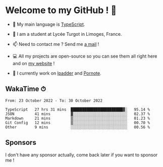 # Welcome to my GitHub ! 🌃

- 🔭 My main language is [TypeScript](https://www.typescriptlang.org/).

- 🌱 I am a student at Lycée Turgot in Limoges, France.

- 📫 Need to contact me ? Send me <a href="mailto:mikkel@milescode.dev">a mail</a> !

- 💻 All my projects are open-source so you can see them all right here and on <a href="https://www.vexcited.ml">my website</a> !

- 👀 I currently work on [lpadder](https://github.com/Vexcited/lpadder) and [Pornote](https://github.com/Vexcited/Pornote).

## WakaTime ⏱

<!--START_SECTION:waka-->

```text
From: 23 October 2022 - To: 30 October 2022

TypeScript   27 hrs 31 mins  ███████████████████████▓░   95.14 %
JSON         41 mins         ▓░░░░░░░░░░░░░░░░░░░░░░░░   02.37 %
Markdown     21 mins         ▒░░░░░░░░░░░░░░░░░░░░░░░░   01.23 %
Git Config   12 mins         ▒░░░░░░░░░░░░░░░░░░░░░░░░   00.70 %
Other        9 mins          ░░░░░░░░░░░░░░░░░░░░░░░░░   00.56 %
```

<!--END_SECTION:waka-->

## Sponsors

I don't have any sponsor actually, come back later if you want to sponsor me !
